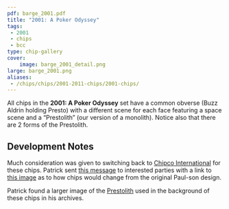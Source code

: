```yaml
---
pdf: barge_2001.pdf
title: "2001: A Poker Odyssey"
tags:
 - 2001
 - chips
 - bcc
type: chip-gallery
cover:
    image: barge_2001_detail.png
large: barge_2001.png
aliases:
 - /chips/chips/2001-2011-chips/2001-chips/
---
```


All chips in the **2001: A Poker Odyssey** set have a common obverse (Buzz
Aldrin holding Presto) with a different scene for each face featuring a space
scene and a &#8220;Prestolith&#8221; (our version of a monolith). Notice also
that there are 2 forms of the Prestolith.

## Development Notes

Much consideration was given to switching back to [Chipco
International](https://www.pressherald.com/2015/05/29/president-of-closed-falmouth-poker-chip-company-sentenced-for-tax-evasion/)
for these chips.  Patrick sent [this
message](possible-change-of-chip-vendors.pdf) to interested parties with a link
to [this image](Chip_Vendors.jpg) as to how chips would change from the
original Paul-son design.

Patrick found a larger image of the [Prestolith](PrestoScape.jpg) used in the
background of these chips in his archives.

